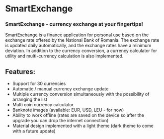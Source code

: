 # SmartExchange
### SmartExchange - currency exchange at your fingertips!

SmartExchange is a finance application for personal use based on the exchange rate offered by the National Bank of Romania. The exchange rate is updated daily automatically, and the exchange rates have a minimum deviation. In addition to the currency conversion, a currency calculator for utility and multi-currency calculation is also implemented.

## Features:

- Support for 30 currencies
- Automatic / manual currency exchange update
- Multiple currency conversion simultaneously with the possibility of arranging the list
- Multi coin currency calculator
- Banknote images (available: EUR, USD, LEU - for now)
- Ability to work offline (rates are saved on the device so after the upgrade you can drop the internet connection)
- Material design implemented with a light theme (dark theme to come with a future update)
